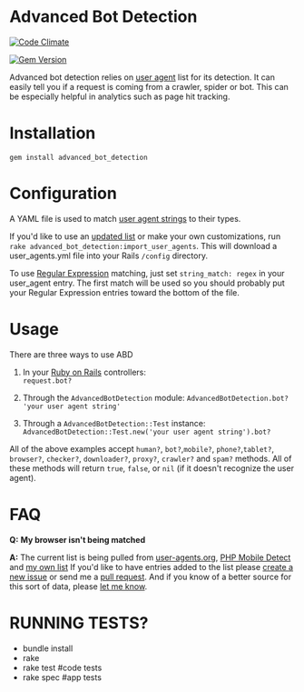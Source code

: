 Advanced Bot Detection
=============
[![Code Climate](https://codeclimate.com/github/usbsnowcrash/advanced-bot-detection/badges/gpa.svg)](https://codeclimate.com/github/usbsnowcrash/advanced-bot-detection)

[![Gem Version](https://badge.fury.io/rb/advanced_bot_detection.svg)](http://badge.fury.io/rb/advanced_bot_detection)

Advanced bot detection relies on [user agent](http://en.wikipedia.org/wiki/User_agent) list for its detection. It can easily tell you if a request is coming from a crawler, spider or bot. This can be especially helpful in analytics such as page hit tracking.

Installation
============
`gem install advanced_bot_detection`

Configuration
=============

A YAML file is used to match [user agent strings](http://simplyfast.info/browser) to their types.

If you'd like to use an [updated list](http://www.user-agents.org/) or make your own customizations, run `rake advanced_bot_detection:import_user_agents`. This will download a user_agents.yml file into your Rails `/config` directory.

To use [Regular Expression](http://en.wikipedia.org/wiki/Regular_expression) matching, just set `string_match: regex` in your user_agent entry. The first match will be used so you should probably put your Regular Expression entries toward the bottom of the file.

Usage
=====
There are three ways to use ABD

1. In your [Ruby on Rails](http://rubyonrails.org) controllers:  
   `request.bot?`

2. Through the `AdvancedBotDetection` module:
   `AdvancedBotDetection.bot? 'your user agent string'`

3. Through a `AdvancedBotDetection::Test` instance:
   `AdvancedBotDetection::Test.new('your user agent string').bot?`

All of the above examples accept `human?`, `bot?`,`mobile?`, `phone?`,`tablet?`, `browser?`, `checker?`, `downloader?`, `proxy?`, `crawler?` and `spam?` methods. All of these methods will return `true`, `false`, or `nil` (if it doesn't recognize the user agent).

FAQ
===
__Q:__ __My browser isn't being matched__

__A:__ The current list is being pulled from [user-agents.org](http://www.user-agents.org), [PHP Mobile Detect](https://github.com/serbanghita/Mobile-Detect) and [my own list](https://github.com/usbsnowcrash/advanced-bot-detection/blob/master/custom-add-ons.yml)
If you'd  like to have entries added to the list please [create a new issue](https://github.com/usbsnowcrash/advanced-bot-detection/issues/new) or send me a [pull request](https://github.com/usbsnowcrash/advanced-bot-detection/pulls). And if you know of a better source for this sort of data, please [let me know](mailto:jeffery.yeary@gmail.com).


RUNNING TESTS?
=============

  * bundle install
  * rake
  * rake test #code tests
  * rake spec #app tests

